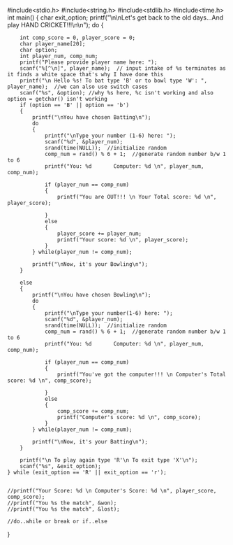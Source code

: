 #include<stdio.h>
#include<string.h>
#include<stdlib.h>
#include<time.h>
int main()
{
    char exit_option;
    printf("\n\nLet's get back to the old days...And play HAND CRICKET!!!\n\n");
    do
    {
    	
		int comp_score = 0, player_score = 0;
		char player_name[20];
		char option;
		int player_num, comp_num;
		printf("Please provide player name here: ");
		scanf("%[^\n]", player_name);  // input intake of %s terminates as it finds a white space that's why I have done this
		printf("\n Hello %s! To bat type 'B' or to bowl type 'W': ", player_name);  //we can also use switch cases
		scanf("%s", &option); //why %s here, %c isn't working and also option = getchar() isn't working
		if (option == 'B' || option == 'b')                 
		{
			printf("\nYou have chosen Batting\n");
			do
			{
				printf("\nType your number (1-6) here: ");
				scanf("%d", &player_num);
				srand(time(NULL));  //initialize random
				comp_num = rand() % 6 + 1;  //generate random number b/w 1 to 6
				printf("You: %d       Computer: %d \n", player_num, comp_num);
			
				if (player_num == comp_num)
				{
					printf("You are OUT!!! \n Your Total score: %d \n", player_score);
					
				}
				else
				{	
					player_score += player_num;
					printf("Your score: %d \n", player_score);
				}
			} while(player_num != comp_num);

			printf("\nNow, it's your Bowling\n");
		}

		else
		{
			printf("\nYou have chosen Bowling\n");
			do
			{
				printf("\nType your number(1-6) here: ");
				scanf("%d", &player_num);
				srand(time(NULL));  //initialize random
				comp_num = rand() % 6 + 1;  //generate random number b/w 1 to 6
				printf("You: %d       Computer: %d \n", player_num, comp_num);
			
				if (player_num == comp_num)
				{
					printf("You've got the computer!!! \n Computer's Total score: %d \n", comp_score);
					
				}
				else
				{	
					comp_score += comp_num;
					printf("Computer's score: %d \n", comp_score);
				}
			} while(player_num != comp_num);

			printf("\nNow, it's your Batting\n");
		}
		
		printf("\n To play again type 'R'\n To exit type 'X'\n");
		scanf("%s", &exit_option);
	} while (exit_option == 'R' || exit_option == 'r');

	
	//printf("Your Score: %d \n Computer's Score: %d \n", player_score, comp_score);
	//printf("You %s the match", &won);
	//printf("You %s the match", &lost);
	
	//do..while or break or if..else
}
